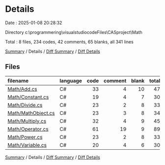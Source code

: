 # Details

Date : 2025-01-08 20:28:32

Directory c:\\programmering\\visualstudiocodeFiles\\CASproject\\Math

Total : 8 files,  234 codes, 42 comments, 65 blanks, all 341 lines

[Summary](results.md) / Details / [Diff Summary](diff.md) / [Diff Details](diff-details.md)

## Files
| filename | language | code | comment | blank | total |
| :--- | :--- | ---: | ---: | ---: | ---: |
| [Math/Add.cs](/Math/Add.cs) | C# | 33 | 4 | 10 | 47 |
| [Math/Constant.cs](/Math/Constant.cs) | C# | 19 | 4 | 7 | 30 |
| [Math/Divide.cs](/Math/Divide.cs) | C# | 23 | 2 | 8 | 33 |
| [Math/MathObject.cs](/Math/MathObject.cs) | C# | 23 | 3 | 8 | 34 |
| [Math/Multiply.cs](/Math/Multiply.cs) | C# | 32 | 4 | 9 | 45 |
| [Math/Operator.cs](/Math/Operator.cs) | C# | 61 | 19 | 9 | 89 |
| [Math/Power.cs](/Math/Power.cs) | C# | 23 | 2 | 8 | 33 |
| [Math/Variable.cs](/Math/Variable.cs) | C# | 20 | 4 | 6 | 30 |

[Summary](results.md) / Details / [Diff Summary](diff.md) / [Diff Details](diff-details.md)